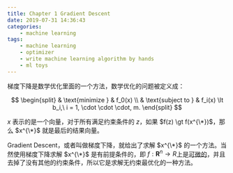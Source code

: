 ```yaml
---
title: Chapter 1 Gradient Descent
date: 2019-07-31 14:36:43
categories:
    - machine learning
tags: 
    - machine learning
    - optimizer
    - write machine learning algorithm by hands
    - ml toys
---
```


梯度下降是数学优化里面的一个方法，数学优化的问题被定义成：

$$
\begin{split}
& \text{minimize } & f_0(x) \\
& \text{subject to } & f_i(x) \lt b_i,\ i = 1, \cdot \cdot \cdot, m.
\end{split}
$$

$x$ 表示的是一个向量，对于所有满足约束条件的 $z$，如果 $f(z) \gt f(x^{\*})$，那么 $x^{\*}$ 就是最后的结果向量。

Gradient Descent，或者叫做梯度下降，就给出了求解 $x^{\*}$ 的一个方法。当然使用梯度下降求解 $x^{\*}$ 是有前提条件的，即 $f: \mathbf{R}^n \rightarrow R$上是[可微的]((https://zh.wikipedia.org/wiki/%E5%8F%AF%E5%BE%AE%E5%87%BD%E6%95%B0))，并且去掉了没有其他的约束条件，所以它是求解无约束最优化的一种方法。 
 
<!-- more -->



